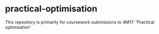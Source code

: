 # practical-optimisation
This repository is primarily for coursework submissions to 4M17: 'Practical optimisation'

